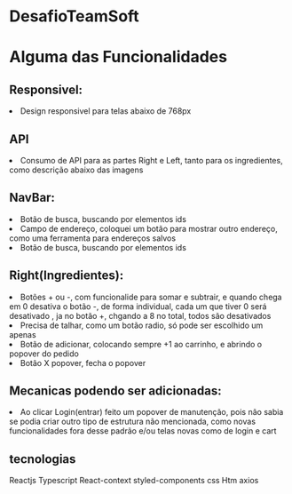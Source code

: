 # DesafioTeamSoft

# Alguma das Funcionalidades

## Responsivel:

<li>Design responsivel para telas abaixo de 768px</li>

## API
<li> Consumo de API para as partes Right e Left, tanto para os ingredientes, como descrição abaixo das imagens </li>

## NavBar:
<li> Botão de busca, buscando por elementos ids </li>
<li> Campo de endereço, coloquei um botão para mostrar outro endereço, como uma ferramenta para endereços salvos </li>
<li> Botão de busca, buscando por elementos ids </li>

## Right(Ingredientes):

<li> Botões + ou -, com funcionalide para somar e subtrair, e quando chega em 0 desativa o botão -, de forma individual, cada um que tiver 0 será desativado
, ja no botão +, chgando a 8 no total, todos são desativados</li>
<li> Precisa de talhar, como um botão radio, só pode ser escolhido um apenas </li>
<li> Botão de adicionar, colocando sempre +1 ao carrinho, e abrindo o popover do pedido</li>
<li> Botão X popover, fecha o popover </li>

## Mecanicas podendo ser adicionadas:

<li> Ao clicar Login(entrar) feito um popover de manutenção, pois não sabia se podia criar outro tipo de estrutura não mencionada, como novas funcionalidades fora 
  desse padrão e/ou telas novas como de login e cart </li>

## tecnologias 

Reactjs 
Typescript 
React-context
styled-components
css
Htm
axios
